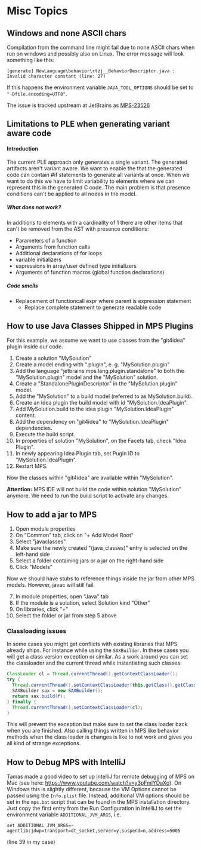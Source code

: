 # Misc Topics

## Windows and none ASCII chars

Compilation from the command line might fail due to none ASCII chars when run on windows and possibly also on Linux. The error message will look something like this:

```
[generate] NewLanguage\behavior\rtzj__BehaviorDescriptor.java : Invalid character constant (line: 27) 
```

If this happens the environment variable `JAVA_TOOL_OPTIONS` should be set to `"-Dfile.encoding=UTF8"`.

The issue is tracked upstream at JetBrains as [MPS-23526](https://youtrack.jetbrains.com/issue/MPS-23526)

## Limitations to PLE when generating variant aware code

#### Introduction
The current PLE approach only generates a single variant. The generated artifacts aren't variant aware. We want to enable the that the generated code can contain #if statements to generate all variants at once. When we want to do this we have to limit variability to elements where we can represent this in the generated C code. The main problem is that presence conditions can't be applied to all nodes in the model.

##### What does not work?

In additions to elements with a cardinality of 1 there are other items that can't be removed from the AST with presence conditions:

- Parameters of a function
- Arguments from function calls
- Additional declarations of for loops
- variable   initializers
- expressions in array/user defined type initializers
- Arguments of function macros (global function declarations)


##### Code smells

- Replacement of functioncall expr where parent is expression statement
    + Replace complete statement to generate readable code

## How to use Java Classes Shipped in MPS Plugins

For this example, we assume we want to use classes from the "git4idea" plugin inside our code.

1. Create a solution "MySolution"
2. Create a model ending with ".plugin", e. g. "MySolution.plugin"
3. Add the language "jetbrains.mps.lang.plugin.standalone" to both the "MySolution.plugin" model and the "MySolution" solution.
4. Create a "StandalonePluginDescriptor" in the "MySolution.plugin" model.
5. Add the "MySolution" to a build model (referred to as MySolution.build).
6. Create an idea plugin the build model with id "MySolution.IdeaPlugin".
7. Add MySolution.build to the idea plugin "MySolution.IdeaPlugin" content.
8. Add the dependency on "git4idea" to "MySolution.IdeaPlugin" dependencies.
9. Execute the build script.
10. In properties of solution "MySolution", on the Facets tab, check "Idea Plugin".
11. In newly appearing Idea Plugin tab, set Pugin ID to "MySolution.IdeaPlugin".
12. Restart MPS.

Now the classes within "git4idea" are available within "MySolution".

**Attention:** MPS IDE will not build the code within solution "MySolution" anymore. We need to run the build script to activate any changes.

## How to add a jar to MPS

1. Open module properties
2. On "Common" tab, click on "+ Add Model Root"
3. Select "javaclasses"
4. Make sure the newly created "(java_classes)" entry is selected on the left-hand side
5. Select a folder containing jars or a jar on the right-hand side
6. Click "Models"

Now we should have stubs to reference things inside the jar from other MPS models. However, javac will still fail.

7. In module properties, open "Java" tab
8. If the module is a solution, select Solution kind "Other"
9. On libraries, click "+"
10. Select the folder or jar from step 5 above

### Classloading issues

In some cases you might get conflicts with existing libraries that MPS already ships. For instance while using the `SAXBuilder`. In these cases you will get a class version exception or similar. As a work around you can set the classloader and the current thread while instantiating such classes:

```java
ClassLoader cl = Thread.currentThread().getContextClassLoader(); 
try { 
  Thread.currentThread().setContextClassLoader(this.getClass().getClassLoader()); 
  SAXBuilder sax = new SAXBuilder(); 
  return sax.build(f); 
} finally { 
  Thread.currentThread().setContextClassLoader(cl); 
}
```

This will prevent the exception but make sure to set the class loader back when you are finished. Also calling things written in MPS like behavior methods when the class loader is changes is like to not work and gives you all kind of strange exceptions.

## How to Debug MPS with IntelliJ

Tamas made a good video to set up IntelliJ for remote debugging of MPS on Mac (see here: https://www.youtube.com/watch?v=y3pFmlYDaXo). On Windows this is slightly different, because the VM Options cannot be passed using the `Info.plist` file. Instead, additional VM options should be set in the `mps.bat` script that can be found in the MPS installation directory. Just copy the first entry from the Run Configuration in IntelliJ to set the environment variable `ADDITIONAL_JVM_ARGS`, i.e.

    set ADDITIONAL_JVM_ARGS=-agentlib:jdwp=transport=dt_socket,server=y,suspend=n,address=5005

(line 39 in my case)